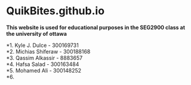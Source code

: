 # QuikBites.github.io

**This website is used for educational purposes in the SEG2900 class at the university of ottawa**



*1. Kyle J. Dulce - 300169731<br/>
*2. Michias Shiferaw - 300188168<br/>
*3. Qassim Alkassir - 8883657<br/>
*4. Hafsa Salad - 300163484<br/>
*5. Mohamed Ali - 300148252<br/>
*6.

